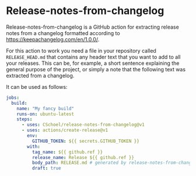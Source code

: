 # Release-notes-from-changelog

Release-notes-from-changelog is a GitHub action for extracting release notes from a changelog formatted according to https://keepachangelog.com/en/1.0.0/.

For this action to work you need a file in your repository called `RELEASE_HEAD.md` that contains any header text that you want to add to all your releases.
This can be, for example, a short sentence explaining the general purpose of the project, or simply a note that the following text was extracted from a changelog.

It can be used as follows:

```yaml
jobs:
  build:
    name: "My fancy build"
    runs-on: ubuntu-latest
    steps:
      - uses: CSchoel/release-notes-from-changelog@v1
      - uses: actions/create-release@v1
        env:
          GITHUB_TOKEN: ${{ secrets.GITHUB_TOKEN }}
        with:
          tag_name: ${{ github.ref }}
          release_name: Release ${{ github.ref }}
          body_path: RELEASE.md # generated by release-notes-from-changelog
          draft: true
```
